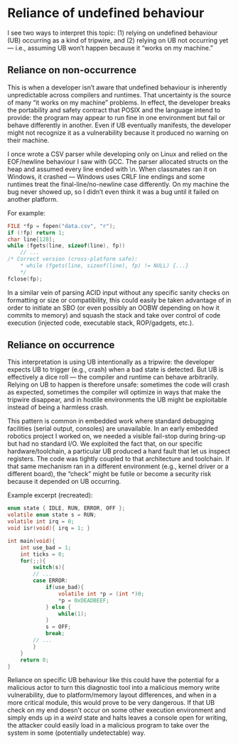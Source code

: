 # Reliance of undefined behaviour
I see two ways to interpret this topic: (1) relying on undefined behaviour (UB) occurring as a kind of tripwire, and (2) relying on UB not occurring yet — i.e., assuming UB won’t happen because it “works on my machine.”

## Reliance on non-occurrence
This is when a developer isn’t aware that undefined behaviour is inherently unpredictable across compilers and runtimes. That uncertainty is the source of many “it works on my machine” problems. In effect, the developer breaks the portability and safety contract that POSIX and the language intend to provide: the program may appear to run fine in one environment but fail or behave differently in another. Even if UB eventually manifests, the developer might not recognize it as a vulnerability because it produced no warning on their machine.

I once wrote a CSV parser while developing only on Linux and relied on the EOF/newline behaviour I saw with GCC. The parser allocated structs on the heap and assumed every line ended with \n. When classmates ran it on Windows, it crashed — Windows uses CRLF line endings and some runtimes treat the final-line/no-newline case differently. On my machine the bug never showed up, so I didn’t even think it was a bug until it failed on another platform.

For example:

```c
FILE *fp = fopen("data.csv", "r");
if (!fp) return 1;
char line[128];
while (fgets(line, sizeof(line), fp))
    // ...
/* Correct version (cross-platform safe):
    * while (fgets(line, sizeof(line), fp) != NULL) {...}
    */
fclose(fp);
```

In a similar vein of parsing ACID input without any specific sanity checks on formatting or size or compatibility, this could easily be taken advantage of in order to initiate an SBO (or even possibly an OOBW depending on how it commits to memory) and squash the stack and take over control of code execution (injected code, executable stack, ROP/gadgets, etc.).



## Reliance on occurrence
This interpretation is using UB intentionally as a tripwire: the developer expects UB to trigger (e.g., crash) when a bad state is detected. But UB is effectively a dice roll — the compiler and runtime can behave arbitrarily. Relying on UB to happen is therefore unsafe: sometimes the code will crash as expected, sometimes the compiler will optimize in ways that make the tripwire disappear, and in hostile environments the UB might be exploitable instead of being a harmless crash.

This pattern is common in embedded work where standard debugging facilities (serial output, consoles) are unavailable. In an early embedded robotics project I worked on, we needed a visible fail-stop during bring-up but had no standard I/O. We exploited the fact that, on our specific hardware/toolchain, a particular UB produced a hard fault that let us inspect registers. The code was tightly coupled to that architecture and toolchain. If that same mechanism ran in a different environment (e.g., kernel driver or a different board), the “check” might be futile or become a security risk because it depended on UB occurring.

Example excerpt (recreated):

```c
enum state { IDLE, RUN, ERROR, OFF };
volatile enum state s = RUN;
volatile int irq = 0;
void isr(void){ irq = 1; }

int main(void){
    int use_bad = 1;
    int ticks = 0;
    for(;;){
        switch(s){
        // ...
        case ERROR:
            if(use_bad){
                volatile int *p = (int *)0;
                *p = 0xDEADBEEF;
            } else {
                while(1);
            }
            s = OFF;
            break;
        // ...
        }
    }
    return 0;
}
```

Reliance on specific UB behaviour like this could have the potential for a malicious actor to turn this diagnostic tool into a malicious memory write vulnerability, due to platform/memory layout differences, and when in a more critical module, this would prove to be very dangerous. If that UB check on my end doesn't occur on some other execution environment and simply ends up in a *weird* state and halts leaves a console open for writing, the attacker could easily load in a malicious program to take over the system in some (potentially undetectable) way.